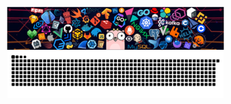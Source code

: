 <div  style="text-align:center">
	<img src="./images/2b1281caade2476d99f13878fc24e111.png">
<div>
<div style="text-align:center">
	<img src="./images/github-contribution-grid-snake-dark.svg">
</div>





